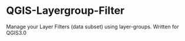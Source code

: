 # QGIS-Layergroup-Filter
Manage your Layer Filters (data subset) using layer-groups. Written for QGIS3.0
